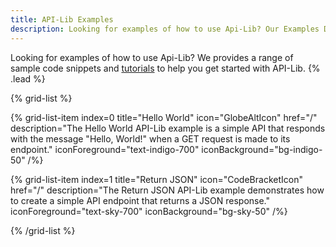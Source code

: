 ```yaml
---
title: API-Lib Examples
description: Looking for examples of how to use Api-Lib? Our Examples Docs page provides a range of sample code snippets and tutorials to help you get started with our platform.
---
```



Looking for examples of how to use Api-Lib? We provides a range of sample code snippets and [tutorials](/introduction/tutorials) to help you get started with API-Lib. {% .lead %}

{% grid-list %}

{% grid-list-item index=0 title="Hello World" icon="GlobeAltIcon" href="/" description="The Hello World API-Lib example is a simple API that responds with the message "Hello, World!" when a GET request is made to its endpoint." iconForeground="text-indigo-700" iconBackground="bg-indigo-50" /%}

{% grid-list-item index=1 title="Return JSON" icon="CodeBracketIcon" href="/" description="The Return JSON API-Lib example demonstrates how to create a simple API endpoint that returns a JSON response." iconForeground="text-sky-700" iconBackground="bg-sky-50" /%}

{% /grid-list %}
